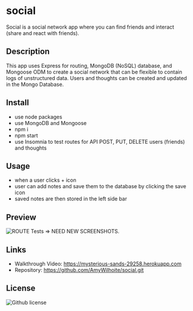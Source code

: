 # social
Social is a social network app where you can find friends and interact (share and react with friends).

## Description
This app uses Express for routing, MongoDB (NoSQL) database, and Mongoose ODM to create a social network that can be flexible to contain logs of unstructured data. Users and thoughts can be created and updated in the Mongo Database.

## Install
* use node packages
* use MongoDB and Mongoose
* npm i
* npm start
* use Insomnia to test routes for API POST, PUT, DELETE users (friends) and thoughts


## Usage
* when a user clicks + icon 
* user can add notes and save them to the database by clicking the save icon
* saved notes are then stored in the left side bar


## Preview
![ROUTE Tests => NEED NEW SCREENSHOTS.](./Assets/noteTaker.png)


## Links
* Walkthrough Video: https://mysterious-sands-29258.herokuapp.com
* Repository: https://github.com/AmyWilhoite/social.git

## License
  ![Github license](http://img.shields.io/badge/license-MIT-blue.svg)



